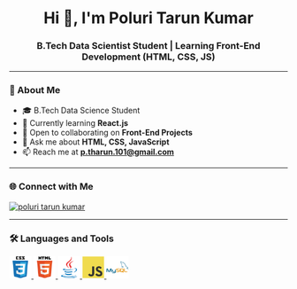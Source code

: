 <h1 align="center">Hi 👋, I'm Poluri Tarun Kumar</h1>
<h3 align="center">B.Tech Data Scientist Student | Learning Front-End Development (HTML, CSS, JS)</h3>

---

### 🚀 About Me
- 🎓 B.Tech Data Science Student  
- 🌱 Currently learning **React.js**  
- 👯 Open to collaborating on **Front-End Projects**  
- 💬 Ask me about **HTML, CSS, JavaScript**  
- 📫 Reach me at **p.tharun.101@gmail.com**  

---

### 🌐 Connect with Me
<p align="left">
<a href="https://www.linkedin.com/in/tarunpoluri38" target="_blank">
<img align="center" src="https://raw.githubusercontent.com/rahuldkjain/github-profile-readme-generator/master/src/images/icons/Social/linked-in-alt.svg" alt="poluri tarun kumar" height="30" width="40" />
</a>
</p>

---

### 🛠 Languages and Tools
<p align="left"> 
<a href="https://www.w3schools.com/css/" target="_blank" rel="noreferrer">
<img src="https://raw.githubusercontent.com/devicons/devicon/master/icons/css3/css3-original-wordmark.svg" alt="css3" width="40" height="40"/> 
</a> 
<a href="https://www.w3.org/html/" target="_blank" rel="noreferrer">
<img src="https://raw.githubusercontent.com/devicons/devicon/master/icons/html5/html5-original-wordmark.svg" alt="html5" width="40" height="40"/> 
</a> 
<a href="https://www.java.com" target="_blank" rel="noreferrer">
<img src="https://raw.githubusercontent.com/devicons/devicon/master/icons/java/java-original.svg" alt="java" width="40" height="40"/> 
</a> 
<a href="https://developer.mozilla.org/en-US/docs/Web/JavaScript" target="_blank" rel="noreferrer">
<img src="https://raw.githubusercontent.com/devicons/devicon/master/icons/javascript/javascript-original.svg" alt="javascript" width="40" height="40"/> 
</a> 
<a href="https://www.mysql.com/" target="_blank" rel="noreferrer">
<img src="https://raw.githubusercontent.com/devicons/devicon/master/icons/mysql/mysql-original-wordmark.svg" alt="mysql" width="40" height="40"/> 
</a> 
</p>


